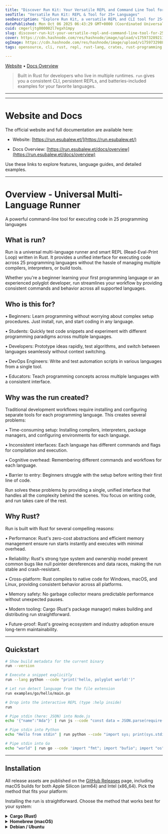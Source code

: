 ```yaml
---
title: "Discover Run Kit: Your Versatile REPL and Command Line Tool for 25+ Languages"
seoTitle: "Versatile Run Kit: REPL & Tool for 25+ Languages"
seoDescription: "Explore Run Kit, a versatile REPL and CLI tool for 25+ languages, streamlined for developers working across multiple runtimes"
datePublished: Mon Oct 06 2025 06:43:29 GMT+0000 (Coordinated Universal Time)
cuid: cmgerljtg000002l7egxh1mpy
slug: discover-run-kit-your-versatile-repl-and-command-line-tool-for-25-languages
cover: https://cdn.hashnode.com/res/hashnode/image/upload/v1759732892118/61383d45-7e54-4413-8d2d-197e2ee1a476.png
ogImage: https://cdn.hashnode.com/res/hashnode/image/upload/v1759732988979/22b45034-786c-4586-803b-45c414337a28.png
tags: opensource, cli, rust, repl, rust-lang, crates, rust-programming

---
```


[Website](https://run.esubalew.et/) • [Docs Overview](https://run.esubalew.et/docs/overview)

> Built in Rust for developers who live in multiple runtimes. `run` gives you a consistent CLI, persistent REPLs, and batteries-included examples for your favorite languages.

---

---

# Website and Docs

The official website and full documentation are available here:

* Website: [https://run.esubalew.et/](https://run.esubalew.et/)
    
* Docs Overview: [https://run.esubalew.et/docs/overview](https://run.esubalew.et/docs/overview)
    

Use these links to explore features, language guides, and detailed examples.

---

# Overview - Universal Multi-Language Runner

A powerful command-line tool for executing code in 25 programming languages

## What is run?

Run is a universal multi-language runner and smart REPL (Read-Eval-Print Loop) written in Rust. It provides a unified interface for executing code across 25 programming languages without the hassle of managing multiple compilers, interpreters, or build tools.

Whether you're a beginner learning your first programming language or an experienced polyglot developer, run streamlines your workflow by providing consistent commands and behavior across all supported languages.

## Who is this for?

• Beginners: Learn programming without worrying about complex setup procedures. Just install, run, and start coding in any language.

• Students: Quickly test code snippets and experiment with different programming paradigms across multiple languages.

• Developers: Prototype ideas rapidly, test algorithms, and switch between languages seamlessly without context switching.

• DevOps Engineers: Write and test automation scripts in various languages from a single tool.

• Educators: Teach programming concepts across multiple languages with a consistent interface.

## Why was the run created?

Traditional development workflows require installing and configuring separate tools for each programming language. This creates several problems:

• Time-consuming setup: Installing compilers, interpreters, package managers, and configuring environments for each language.

• Inconsistent interfaces: Each language has different commands and flags for compilation and execution.

• Cognitive overhead: Remembering different commands and workflows for each language.

• Barrier to entry: Beginners struggle with the setup before writing their first line of code.

Run solves these problems by providing a single, unified interface that handles all the complexity behind the scenes. You focus on writing code, and run takes care of the rest.

## Why Rust?

Run is built with Rust for several compelling reasons:

• Performance: Rust's zero-cost abstractions and efficient memory management ensure run starts instantly and executes with minimal overhead.

• Reliability: Rust's strong type system and ownership model prevent common bugs like null pointer dereferences and data races, making the run stable and crash-resistant.

• Cross-platform: Rust compiles to native code for Windows, macOS, and Linux, providing consistent behavior across all platforms.

• Memory safety: No garbage collector means predictable performance without unexpected pauses.

• Modern tooling: Cargo (Rust's package manager) makes building and distributing run straightforward.

• Future-proof: Rust's growing ecosystem and industry adoption ensure long-term maintainability.

---

## Quickstart

```bash
# Show build metadata for the current binary
run --version

# Execute a snippet explicitly
run --lang python --code "print('hello, polyglot world!')"

# Let run detect language from the file extension
run examples/go/hello/main.go

# Drop into the interactive REPL (type :help inside)
run

# Pipe stdin (here: JSON) into Node.js
echo '{"name":"Ada"}' | run js --code "const data = JSON.parse(require('fs').readFileSync(0, 'utf8')); console.log(`hi ${data.name}`)"

# Pipe stdin into Python
echo "Hello from stdin" | run python --code "import sys; print(sys.stdin.read().strip().upper())"

# Pipe stdin into Go
echo "world" | run go --code 'import "fmt"; import "bufio"; import "os"; scanner := bufio.NewScanner(os.Stdin); scanner.Scan(); fmt.Printf("Hello, %s!\n", scanner.Text())'
```

---

## Installation

All release assets are published on the [GitHub Releases](https://github.com/Esubaalew/run/releases) page, including macOS builds for both Apple Silicon (arm64) and Intel (x86\_64). Pick the method that fits your platform:

Installing the run is straightforward. Choose the method that works best for your system:

<details>
<summary><strong>Cargo (Rust)</strong></summary>
<pre><code class="language-bash">cargo install run-kit</code></pre>
<blockquote>
<p>Installs the <code>run</code> binary from the <a href="https://crates.io/crates/run-kit"><code>run-kit</code></a> crate. Updating? Run <code>cargo install run-kit --force</code>.</p>
</blockquote>
<pre><code class="language-bash"># Or build from source
git clone https://github.com/Esubaalew/run.git
cd run
cargo install --path .</code></pre>
<blockquote>
<p>This builds the run binary using your active Rust toolchain. The project targets Rust 1.70 or newer.</p>
</blockquote>
</details>

<details>
<summary><strong>Homebrew (macOS)</strong></summary>
<pre><code class="language-bash">brew install --formula https://github.com/Esubaalew/run/releases/latest/download/homebrew-run.rb</code></pre>
<blockquote>
<p>This formula is published as a standalone file on each release; it isn’t part of the default Homebrew taps. Installing by name (<code>brew install homebrew-run</code>) will fail—always point Homebrew to the release URL above (or download the file and run <code>brew install ./homebrew-run.rb</code>).</p>
</blockquote>
<p>Once the latest release artifacts are published, Homebrew automatically selects the correct macOS binary for your CPU (Intel or Apple Silicon) based on this formula.</p>
</details>

<details>
<summary><strong>Debian / Ubuntu</strong></summary>
<pre><code class="language-bash">curl -LO https://github.com/Esubaalew/run/releases/latest/download/run-deb.sha256
DEB_FILE=$(awk 
<details>
<summary><strong>Windows (Scoop)</strong></summary>
<pre><code class="language-powershell">scoop install https://github.com/Esubaalew/run/releases/latest/download/run-scoop.json</code></pre>
</details>
<details>
<summary><strong>Install script (macOS / Linux)</strong></summary>
<pre><code class="language-bash">curl -fsSLO https://raw.githubusercontent.com/Esubaalew/run/master/scripts/install.sh
chmod +x install.sh
./install.sh --add-path           # optional: append ~/.local/bin to PATH</code></pre>
<p>Pass <code>--version v0.2.0</code>, <code>--prefix /usr/local/bin</code>, or <code>--repo yourname/run</code> to customize the install.</p>
</details>
<details>
<summary><strong>Download the archive directly</strong></summary>
<ol>
<li>Grab the <code>tar.gz</code> (macOS/Linux) or <code>zip</code> (Windows) from the latest release.</li>
<li>Extract it and copy <code>run</code> / <code>run.exe</code> onto your <code>PATH</code>.</li>
<li>Optionally execute the bundled <code>install.sh</code> to handle the copy for you.</li>
</ol>
</details>
<details>
<summary><strong>Build from source</strong></summary>
<pre><code class="language-bash">cargo install run-kit</code></pre>
<p>The project targets Rust 1.70+. Installing from crates.io gives you the same <code>run</code> binary that CI publishes; use <code>--force</code> when upgrading to a newer release.</p>
</details>
<p>Verify installation:</p>
<pre><code class="language-bash"># Verify installation
run --version</code></pre>
<p>Output:</p>
<pre><code class="language-plaintext">run 0.1.1</code></pre>
<hr />
<h2>How it works</h2>
<p><code>run</code> shells out to real toolchains under the hood. Each <code>LanguageEngine</code> implements a small trait that knows how to:</p>
<ol>
<li>
<p>Detect whether the toolchain is available (e.g. <code>python3</code>, <code>go</code>, <code>rustc</code>).</p>
</li>
<li>
<p>Prepare a temporary workspace (compilation for compiled languages, transient scripts for interpreters).</p>
</li>
<li>
<p>Execute snippets, files, or stdin streams and surface stdout/stderr consistently.</p>
</li>
<li>
<p>Manage session state for the interactive REPL (persistent modules, stateful scripts, or regenerated translation units).</p>
</li>
</ol>
<p>This architecture keeps the core lightweight while making it easy to add new runtimes or swap implementations.</p>
<hr />
<h2>Supported languages</h2>
<p><code>run</code> supports 25+ languages:</p>
<p>Run supports 25 programming languages out of the box, covering a wide range of paradigms and use cases:</p>
<pre><code class="language-plaintext"># Scripting Languages
Python, JavaScript, Ruby, Bash, Lua, Perl, PHP

# Compiled Languages
Rust, Go, C, C++, Java, C#, Swift, Kotlin, Crystal, Zig, Nim

# Typed & Functional Languages
TypeScript, Haskell, Elixir, Julia

# Specialized Languages
R (Statistical computing)
Dart (Mobile development)</code></pre>
<table>
<thead>
<tr>
<th>Category</th>
<th>Languages & aliases</th>
<th>Toolchain expectations</th>
</tr>
</thead>
<tbody>
<tr>
<td><strong>Scripting & shells</strong></td>
<td>Bash (<code>bash</code>), Python (<code>py</code>, <code>python</code>), Ruby (<code>rb</code>, <code>ruby</code>), PHP (<code>php</code>), Perl (<code>perl</code>), Lua (<code>lua</code>), R (<code>r</code>), Elixir (<code>ex</code>, <code>elixir</code>)</td>
<td>Matching interpreter on <code>PATH</code></td>
</tr>
<tr>
<td><strong>Web & typed scripting</strong></td>
<td>JavaScript (<code>js</code>, <code>node</code>), TypeScript (<code>ts</code>, <code>deno</code>), Dart (<code>dart</code>), Kotlin (<code>kt</code>, <code>kotlin</code>)</td>
<td><code>node</code>, <code>deno</code>, <code>dart</code>, <code>kotlinc</code> + JRE</td>
</tr>
<tr>
<td><strong>Systems & compiled</strong></td>
<td>C (<code>c</code>), C++ (<code>cpp</code>, <code>cxx</code>), Rust (<code>rs</code>, <code>rust</code>), Go (<code>go</code>), Swift (<code>swift</code>), Zig (<code>zig</code>), Nim (<code>nim</code>), Haskell (<code>hs</code>, <code>haskell</code>), Crystal (<code>cr</code>, <code>crystal</code>), C# (<code>cs</code>, <code>csharp</code>), Java (<code>java</code>), Julia (<code>jl</code>, <code>julia</code>)</td>
<td>Respective compiler/toolchain</td>
</tr>
</tbody>
</table>
<h3>Categorization notes</h3>
<p>The categories above are usage-based to match how you’ll likely run code <code>run</code> rather than strict language taxonomies. Examples:</p>
<ul>
<li>
<p>Kotlin can target the JVM, Native, or JavaScript. If you’re using Kotlin/JS, it behaves more closely to the “Web & typed scripting” workflow, while Kotlin/JVM fits the “Systems & compiled” (with a JRE) approach.</p>
</li>
<li>
<p>Swift is listed under “Systems & compiled” because <code>swiftc</code> produces native binaries; however, you can still use it interactively via <code>run</code> for scripting-like workflows.</p>
</li>
<li>
<p>TypeScript typically runs at runtime via Node or Deno (after being transpiled), which is why it appears under “Web & typed scripting.”</p>
</li>
</ul>
<p>These groupings optimize for how commands are invoked and which toolchains <code>run</code> detects and orchestrates.</p>
<h3>Complete Language Aliases Reference</h3>
<p>Every language in run has multiple aliases for convenience. Use whichever feels most natural to you:</p>
<table>
<thead>
<tr>
<th>Alias</th>
<th>Description</th>
</tr>
</thead>
<tbody>
<tr>
<td><code>python, py, py3, python3</code></td>
<td>Python programming language</td>
</tr>
<tr>
<td><code>javascript, js, node, nodejs</code></td>
<td>JavaScript (Node.js runtime)</td>
</tr>
<tr>
<td><code>typescript, ts, ts-node, deno</code></td>
<td>TypeScript with type checking</td>
</tr>
<tr>
<td><code>rust, rs</code></td>
<td>Rust systems programming language</td>
</tr>
<tr>
<td><code>go, golang</code></td>
<td>Go programming language</td>
</tr>
<tr>
<td><code>c, gcc, clang</code></td>
<td>C programming language</td>
</tr>
<tr>
<td><code>cpp, c++, g++</code></td>
<td>C++ programming language</td>
</tr>
<tr>
<td><code>java</code></td>
<td>Java programming language</td>
</tr>
<tr>
<td><code>csharp, cs, dotnet</code></td>
<td>C# (.NET)</td>
</tr>
<tr>
<td><code>ruby, rb, irb</code></td>
<td>Ruby programming language</td>
</tr>
<tr>
<td><code>bash, sh, shell, zsh</code></td>
<td>Bash shell scripting</td>
</tr>
<tr>
<td><code>lua, luajit</code></td>
<td>Lua scripting language</td>
</tr>
<tr>
<td><code>perl, pl</code></td>
<td>Perl programming language</td>
</tr>
<tr>
<td><code>php, php-cli</code></td>
<td>PHP scripting language</td>
</tr>
<tr>
<td><code>haskell, hs, ghci</code></td>
<td>Haskell functional language</td>
</tr>
<tr>
<td><code>elixir, ex, exs, iex</code></td>
<td>Elixir functional language</td>
</tr>
<tr>
<td><code>julia, jl</code></td>
<td>Julia